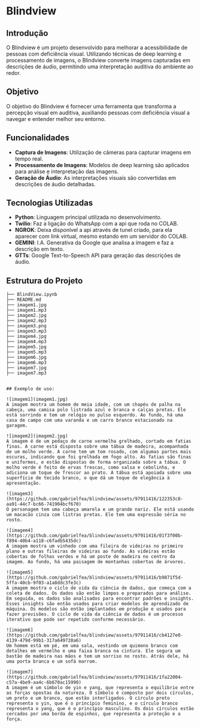 # Blindview

## Introdução

O Blindview é um projeto desenvolvido para melhorar a acessibilidade de pessoas com deficiência visual. Utilizando técnicas de deep learning e processamento de imagens, o Blindview converte imagens capturadas em descrições de áudio, permitindo uma interpretação auditiva do ambiente ao redor.

## Objetivo

O objetivo do Blindview é fornecer uma ferramenta que transforma a percepção visual em auditiva, auxiliando pessoas com deficiência visual a navegar e entender melhor seu entorno.

## Funcionalidades

- **Captura de Imagens**: Utilização de câmeras para capturar imagens em tempo real.
- **Processamento de Imagens**: Modelos de deep learning são aplicados para análise e interpretação das imagens.
- **Geração de Áudio**: As interpretações visuais são convertidas em descrições de áudio detalhadas.

## Tecnologias Utilizadas

- **Python**: Linguagem principal utilizada no desenvolvimento.
- **Twilio**: Faz a ligação do WhatsApp com a api que roda no COLAB.
- **NGROK**: Deixa disponível a api através de tunel criado, para ela aparecer com link virtual, mesmo estando em um servidor do COLAB.
- **GEMINI**: I.A. Generativa da Google que analisa a imagem e faz a descrição em texto.
- **GTTs**: Google Text-to-Speech API para geração das descrições de áudio.

## Estrutura do Projeto

```plaintext
├── BlindView.ipynb
├── README.md
├── imagem1.jpg
├── imagem1.mp3
├── imagem2.jpg
├── imagem2.mp3
├── imagem3.png
├── imagem3.mp3
├── imagem4.jpg
├── imagem4.mp3
├── imagem5.jpg
├── imagem5.mp3
├── imagem6.jpg
├── imagem6.mp3
├── imagem7.jpg
├── imagem7.mp3


## Exemplo de uso:

![imagem1](imagem1.jpg)
A imagem mostra um homem de meia idade, com um chapéu de palha na cabeça, uma camisa polo listrada azul e branca e calças pretas. Ele está sorrindo e tem um relógio no pulso esquerdo. Ao fundo, há uma casa de campo com uma varanda e um carro branco estacionado na garagem.

![imagem2](imagem2.jpg)
A imagem é de um pedaço de carne vermelha grelhado, cortado em fatias finas. A carne está disposta sobre uma tábua de madeira, acompanhada de um molho verde. A carne tem um tom rosado, com algumas partes mais escuras, indicando que foi grelhada em fogo alto. As fatias são finas e uniformes, e estão dispostas de forma organizada sobre a tábua. O molho verde é feito de ervas frescas, como salsa e cebolinha, e adiciona um toque de frescor ao prato. A tábua está apoiada sobre uma superfície de tecido branco, o que dá um toque de elegância à apresentação.

![imagem3](https://github.com/gabrielfea/blindview/assets/97911416/122353c8-aa91-44c7-bc66-741904bcf670)
O personagem tem uma cabeça amarela e um grande nariz. Ele está usando um macacão cinza com listras pretas. Ele tem uma expressão séria no rosto.

![imagem4](https://github.com/gabrielfea/blindview/assets/97911416/01f3f00b-f894-40b4-a118-c6fadb5435dc)
A imagem mostra um vinhedo com uma fileira de videiras no primeiro plano e outras fileiras de videiras ao fundo. As videiras estão cobertas de folhas verdes e há um poste de madeira no centro da imagem. Ao fundo, há uma paisagem de montanhas cobertas de árvores.

![imagem5](https://github.com/gabrielfea/blindview/assets/97911416/b9871f5d-5ffa-40cb-9f03-a1a8ddc3fe3c)
A imagem mostra o ciclo de vida da ciência de dados, que começa com a coleta de dados. Os dados são então limpos e preparados para análise. Em seguida, os dados são analisados para encontrar padrões e insights. Esses insights são então usados para criar modelos de aprendizado de máquina. Os modelos são então implantados em produção e usados para fazer previsões. O ciclo de vida da ciência de dados é um processo iterativo que pode ser repetido conforme necessário.

![imagem6](https://github.com/gabrielfea/blindview/assets/97911416/cb4127e0-4139-479d-99b1-317a649728a6)
Um homem está em pé, em uma sala, vestindo um quimono branco com detalhes em vermelho e uma faixa branca na cintura. Ele segura um bastão de madeira nas mãos e tem um sorriso no rosto. Atrás dele, há uma porta branca e um sofá marrom.

![imagem7](https://github.com/gabrielfea/blindview/assets/97911416/1fa22004-c57a-4be9-aa4c-6b670ac15990)
A imagem é um símbolo de yin e yang, que representa o equilíbrio entre as forças opostas da natureza. O símbolo é composto por dois círculos, um preto e um branco, que estão interligados. O círculo preto representa o yin, que é o princípio feminino, e o círculo branco representa o yang, que é o princípio masculino. Os dois círculos estão cercados por uma borda de espinhos, que representa a proteção e a força.
